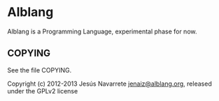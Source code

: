 Alblang
=======

Alblang is a Programming Language, experimental phase for now.

COPYING
-------

See the file COPYING.

Copyright (c) 2012-2013 Jesús Navarrete <jenaiz@alblang.org>, released under the GPLv2 license